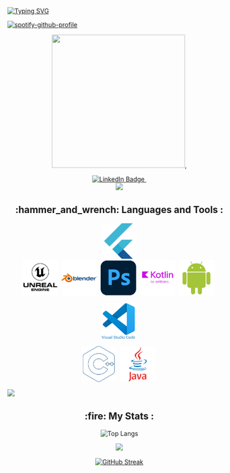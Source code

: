


[![Typing SVG](https://readme-typing-svg.demolab.com/?lines=Hello+there+I+m+Flutter+Developer;and+I+m;Iron+Man)](https://git.io/typing-svg)  



[![spotify-github-profile](https://spotify-github-profile.vercel.app/api/view?uid=08vihqlkv9oea9q5gd3pne5mi&cover_image=true&theme=novatorem&show_offline=false&background_color=121212&interchange=false&bar_color=974eb1&bar_color_cover=false)](https://github.com/kittinan/spotify-github-profile)

<div   id="header" align="center">
                                                                                                                                                                                                                                
  <img src="https://cdn.dribbble.com/users/1087014/screenshots/2618220/phone.gif" height=300 width=300/>,
  
 </div>



<div  id="header" align="center">
  
<a href="https://www.linkedin.com/in/elif-beyza-belhan-638b891b7">
    <img src="https://img.shields.io/badge/LinkedIn-blue?style=for-the-badge&logo=linkedin&logoColor=white" alt="LinkedIn Badge" height="30" />
  <img src="https://komarev.com/ghpvc/?username=Ms-elliebb&style=flat-square&color=yellow" alt="" height="30" />
</a>
 

 </div>

<div id="header" align="center">

<img src="https://user-images.githubusercontent.com/73097560/115834477-dbab4500-a447-11eb-908a-139a6edaec5c.gif"/>



</div>



<div  id="header" align="center">
   <h2>:hammer_and_wrench: Languages and Tools : </h2>

<img src="https://github.com/devicons/devicon/blob/master/icons/flutter/flutter-original.svg" title="FLUTTER" alt="FLUTTER" width="80" height="80"/>&nbsp;  
<img src="https://github.com/devicons/devicon/blob/master/icons/unrealengine/unrealengine-original-wordmark.svg" title="UNREAL ENGINE" alt="UNREAL ENGINE" width="80" height="80"/>&nbsp;
<img src="https://github.com/devicons/devicon/blob/master/icons/blender/blender-original-wordmark.svg" title="BLENDER" alt="BLENDER" width="80" height="80"/>&nbsp;
<img src="https://github.com/devicons/devicon/blob/master/icons/photoshop/photoshop-original.svg" title="ADOBE PHOTOSHOP" alt="ADOBE PHOTOSHOP" width="80" height="80"/>&nbsp;
<img src="https://github.com/devicons/devicon/blob/master/icons/kotlin/kotlin-plain-wordmark.svg" title="KOTLİN" alt="KOTLİN" width="80" height="80"/>&nbsp;
<img src="https://github.com/devicons/devicon/blob/master/icons/android/android-original.svg" title="ANDROİD" alt="ANDROİD" width="80" height="80"/>&nbsp;

<img src="https://github.com/devicons/devicon/blob/master/icons/vscode/vscode-original-wordmark.svg" title="vscode" alt="vscode" width="80" height="80"/>&nbsp;

<img src="https://github.com/devicons/devicon/blob/master/icons/cplusplus/cplusplus-line.svg" title="cplusplus" alt="cplusplus" width="80" height="80"/>&nbsp;
        <img src="https://github.com/devicons/devicon/blob/master/icons/java/java-original-wordmark.svg" title="Java" alt="Java" width="80" height="80"/>&nbsp;
</div>
<img src="https://user-images.githubusercontent.com/73097560/115834477-dbab4500-a447-11eb-908a-139a6edaec5c.gif"/>
<div id="header" align="center">
<h2>:fire: My Stats : </h2>


![Top Langs](https://github-readme-stats.vercel.app/api/top-langs/?username=Ms-elliebb&theme=tokyonight)



<img src="https://user-images.githubusercontent.com/73097560/115834477-dbab4500-a447-11eb-908a-139a6edaec5c.gif"/>

<a href="https://git.io/streak-stats"><img src="https://github-readme-streak-stats.herokuapp.com?user=Ms-elliebb&theme=violet-dark&mode=weekly" alt="GitHub Streak" /></a>

  </div>
 
<!--
**Ms-elliebb/Ms-elliebb** is a ✨ _special_ ✨ repository because its `README.md` (this file) appears on your GitHub profile.

Here are some ideas to get you started:

- 🔭 I’m currently working on ...
- 🌱 I’m currently learning ...
- 👯 I’m looking to collaborate on ...
- 🤔 I’m looking for help with ...
- 💬 Ask me about ...
- 📫 How to reach me: ...
- 😄 Pronouns: ...
- ⚡ Fun fact: ...
-->

